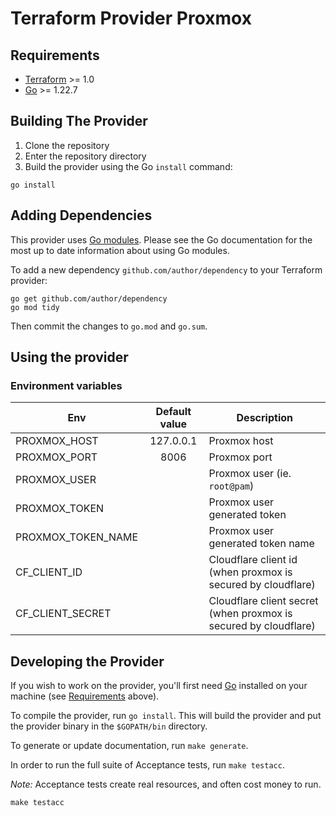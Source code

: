# Terraform Provider Proxmox 

## Requirements
- [Terraform](https://developer.hashicorp.com/terraform/downloads) >= 1.0
- [Go](https://golang.org/doc/install) >= 1.22.7

## Building The Provider
1. Clone the repository
1. Enter the repository directory
1. Build the provider using the Go `install` command:

```shell
go install
```

## Adding Dependencies
This provider uses [Go modules](https://github.com/golang/go/wiki/Modules).
Please see the Go documentation for the most up to date information about using Go modules.

To add a new dependency `github.com/author/dependency` to your Terraform provider:

```shell
go get github.com/author/dependency
go mod tidy
```

Then commit the changes to `go.mod` and `go.sum`.

## Using the provider
### Environment variables
| Env | Default value |Description|
|-----|:---------------:|-----------|
|PROXMOX_HOST|127.0.0.1|Proxmox host|
|PROXMOX_PORT|8006|Proxmox port|
|PROXMOX_USER||Proxmox user (ie. `root@pam`)|
|PROXMOX_TOKEN||Proxmox user generated token|
|PROXMOX_TOKEN_NAME||Proxmox user generated token name|
|CF_CLIENT_ID||Cloudflare client id (when proxmox is secured by cloudflare)|
|CF_CLIENT_SECRET||Cloudflare client secret (when proxmox is secured by cloudflare)|


## Developing the Provider

If you wish to work on the provider, you'll first need [Go](http://www.golang.org) installed on your machine (see [Requirements](#requirements) above).

To compile the provider, run `go install`. This will build the provider and put the provider binary in the `$GOPATH/bin` directory.

To generate or update documentation, run `make generate`.

In order to run the full suite of Acceptance tests, run `make testacc`.

*Note:* Acceptance tests create real resources, and often cost money to run.

```shell
make testacc
```

